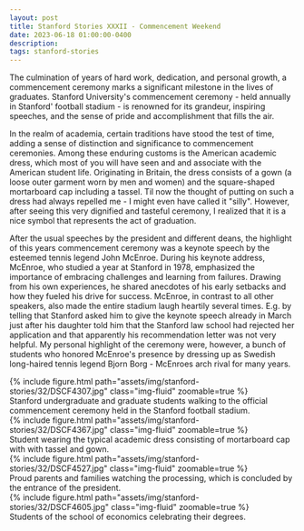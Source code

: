 ```yaml
---
layout: post
title: Stanford Stories XXXII - Commencement Weekend
date: 2023-06-18 01:00:00-0400
description:
tags: stanford-stories
---
```


The culmination of years of hard work, dedication, and personal growth, a commencement ceremony marks a
significant milestone in the lives of graduates.
Stanford University's commencement ceremony - held annually in Stanford' football stadium -
is renowned for its grandeur,
inspiring speeches, and the sense of pride and accomplishment that fills the air.

In the realm of academia, certain traditions have stood the test of time, adding a sense of distinction
and significance to commencement ceremonies.
Among these enduring customs is the American academic dress, which most of you will have seen and
and associate with the American student life.
Originating in Britain, the dress consists of a gown (a loose outer garment worn by men and women) and the
square-shaped mortarboard cap including a tassel.
Til now the thought of putting on such a dress had always repelled me - I might even have called
it "silly".
However, after seeing this very dignified and tasteful ceremony, I realized that it is a nice symbol that
represents the act of graduation.

After the usual speeches by the president and different deans, the highlight of this years commencement
ceremony was a keynote speech by the esteemed tennis legend John McEnroe.
During his keynote address, McEnroe, who studied a year at Stanford in 1978, emphasized the importance
of embracing challenges and learning from failures.
Drawing from his own experiences, he shared anecdotes of his early setbacks and how they fueled his
drive for success.
McEnroe, in contrast to all other speakers, also made the entire stadium laugh heartily several times.
E.g. by telling that Stanford asked him to give the keynote speech already in March just after
his daughter told him that the Stanford law school had rejected her application and that apparently
his recommendation letter was not very helpful.
My personal highlight of the ceremony were, however, a bunch of students who honored McEnroe's presence
by dressing up as Swedish long-haired tennis legend Bjorn Borg - McEnroes arch rival for many years.

<div class="row mt-3">
    <div class="col-sm mt-3 mt-md-0">
        {% include figure.html path="assets/img/stanford-stories/32/DSCF4307.jpg" class="img-fluid" zoomable=true %}
    </div>
</div>
<div class="caption">
    Stanford undergraduate and graduate students walking to the official commencement ceremony held in the Stanford
    football stadium.
</div>

<div class="row mt-3">
    <div class="col-sm mt-3 mt-md-0">
        {% include figure.html path="assets/img/stanford-stories/32/DSCF4367.jpg" class="img-fluid" zoomable=true %}
    </div>
</div>
<div class="caption">
    Student wearing the typical academic dress consisting of mortarboard cap with with tassel and gown.
</div>

<div class="row mt-3">
    <div class="col-sm mt-3 mt-md-0">
        {% include figure.html path="assets/img/stanford-stories/32/DSCF4527.jpg" class="img-fluid" zoomable=true %}
    </div>
</div>
<div class="caption">
    Proud parents and families watching the processing, which is concluded by the entrance of the president. 
</div>

<div class="row mt-3">
    <div class="col-sm mt-3 mt-md-0">
        {% include figure.html path="assets/img/stanford-stories/32/DSCF4605.jpg" class="img-fluid" zoomable=true %}
    </div>
</div>
<div class="caption">
    Students of the school of economics celebrating their degrees.
</div>
